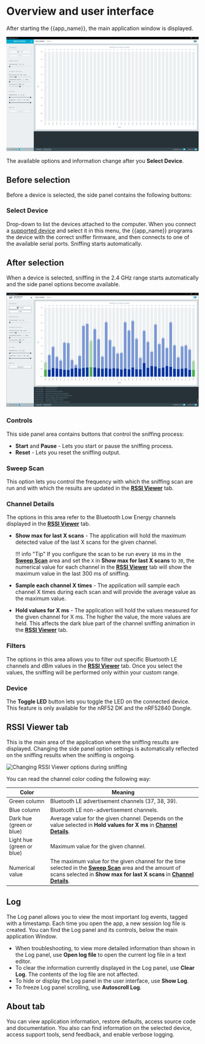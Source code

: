# Overview and user interface

After starting the {{app_name}}, the main application window is displayed.

![{{app_name}} window](./screenshots/rssi_overview.png "{{app_name}} window")

The available options and information change after you **Select Device**.

## Before selection

Before a device is selected, the side panel contains the following buttons:

### Select Device

Drop-down to list the devices attached to the computer. When you connect a [supported device](index.md#supported-devices) and select it in this menu, the {{app_name}} programs the device with the correct sniffer firmware, and then connects to one of the available serial ports. Sniffing starts automatically.

## After selection

When a device is selected, sniffing in the 2.4 GHz range starts automatically and the side panel options become available.

![{{app_name}} window after selecting a device](./screenshots/rssi_viewer_working.gif "{{app_name}} window after selecting a device")

### Controls

This side panel area contains buttons that control the sniffing process:

- **Start** and **Pause** - Lets you start or pause the sniffing process.
- **Reset** - Lets you reset the sniffing output.

### Sweep Scan

This option lets you control the frequency with which the sniffing scan are run and with which the results are updated in the [**RSSI Viewer**](#rssi-viewer-tab) tab.

### Channel Details

The options in this area refer to the Bluetooth Low Energy channels displayed in the [**RSSI Viewer**](#rssi-viewer-tab) tab.

- **Show max for last X scans** - The application will hold the maximum detected value of the last X scans for the given channel.

    !!! info "Tip"
          If you configure the scan to be run every `10` ms in the [**Sweep Scan**](#sweep-scan) area and set the `X` in **Show max for last X scans** to `30`, the numerical value for each channel in the [**RSSI Viewer**](#rssi-viewer-tab) tab will show the maximum value in the last 300 ms of sniffing.

- **Sample each channel X times** - The application will sample each channel X times during each scan and will provide the average value as the maximum value.
- **Hold values for X ms** - The application will hold the values measured for the given channel for X ms. The higher the value, the more values are held. This affects the dark blue part of the channel sniffing animation in the [**RSSI Viewer**](#rssi-viewer-tab) tab.

### Filters

The options in this area allows you to filter out specific Bluetooth LE channels and dBm values in the [**RSSI Viewer**](#rssi-viewer-tab) tab.
Once you select the values, the sniffing will be performed only within your custom range.

### Device

The **Toggle LED** button lets you toggle the LED on the connected device. This feature is only available for the nRF52 DK and the nRF52840 Dongle.

## RSSI Viewer tab

This is the main area of the application where the sniffing results are displayed. Changing the side panel option settings is automatically reflected on the sniffing results when the sniffing is ongoing.

![Changing RSSI Viewer options during sniffing](./screenshots/rssi_viewer_showcase.gif "Changing RSSI Viewer options during sniffing")

You can read the channel color coding the following way:

| Color                                | Meaning                                                                           |
| ------------------------------------ | --------------------------------------------------------------------------------- |
| Green column                         | Bluetooth LE advertisement channels (37, 38, 39).                                 |
| Blue column                          | Bluetooth LE non-advertisement channels.                                          |
| Dark hue (green or blue)             | Average value for the given channel. Depends on the value selected in **Hold values for X ms** in [**Channel Details**](#channel-details).                                             |
| Light hue (green or blue)            | Maximum value for the given channel.                                              |
| Numerical value                      | The maximum value for the given channel for the time selected in the [**Sweep Scan**](#sweep-scan) area and the amount of scans selected in **Show max for last X scans** in [**Channel Details**](#channel-details). |

## Log

The Log panel allows you to view the most important log events, tagged with a timestamp. Each time you open the app, a new session log file is created. You can find the Log panel and its controls, below the main application Window.

- When troubleshooting, to view more detailed information than shown in the Log panel, use **Open log file** to open the current log file in a text editor.
- To clear the information currently displayed in the Log panel, use **Clear Log**. The contents of the log file are not affected.
- To hide or display the Log panel in the user interface, use **Show Log**.
- To freeze Log panel scrolling, use **Autoscroll Log**.

## About tab

You can view application information, restore defaults, access source code and documentation. You also can find information on the selected device, access support tools, send feedback, and enable verbose logging.